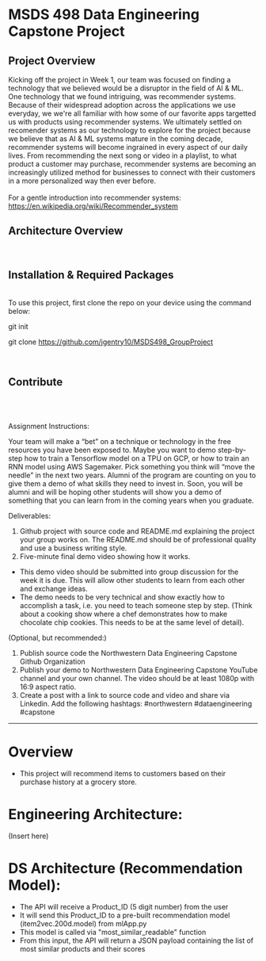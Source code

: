 # MSDS 498 Data Engineering Capstone Project

## Project Overview

Kicking off the project in Week 1, our team was focused on finding a technology that we believed would be a disruptor in the field of AI & ML. One technology that we found intriguing, was recommender systems.  Because of their widespread adoption across the applications we use everyday, we we're all familiar with how some of our favorite apps targetted us with products using recommender systems.  We ultimately settled on recomender systems as our technology to explore for the project because we believe that as AI & ML systems mature in the coming decade, recommender systems will become ingrained in every aspect of our daily lives.  From recommending the next song or video in a playlist, to what product a customer may purchase, recommender systems are becoming an increasingly utilized method for businesses to connect with their customers in a more personalized way then ever before.  
<br />
For a gentle introduction into recommender systems:
https://en.wikipedia.org/wiki/Recommender_system
<br />
## Architecture Overview
<br />

## Installation & Required Packages

<br />
To use this project, first clone the repo on your device using the command below:

git init

git clone https://github.com/jgentry10/MSDS498_GroupProject

<br />

## Contribute

<br />
<br />
<br />
Assignment Instructions:

Your team will make a “bet” on a technique or technology in the free resources you have been exposed to.  Maybe you want to demo step-by-step how to train a Tensorflow model on a TPU on GCP, or how to train an RNN model using AWS Sagemaker.  Pick something you think will “move the needle” in the next two years. Alumni of the program are counting on you to give them a demo of what skills they need to invest in.  Soon, you will be alumni and will be hoping other students will show you a demo of something that you can learn from in the coming years when you graduate.

Deliverables:
1. Github project with source code and README.md explaining the project your group works on.  The README.md should be of professional quality and use a business writing style.
1. Five-minute final demo video showing how it works.  
 - This demo video should be submitted into group discussion for the week it is due.  This will allow other students to learn from each other and exchange ideas.
 - The demo needs to be very technical and show exactly how to accomplish a task, i.e. you need to teach someone step by step.  (Think about a cooking show where a chef demonstrates how to make chocolate chip cookies.  This needs to be at the same level of detail).

(Optional, but recommended:)
1. Publish source code the Northwestern Data Engineering Capstone Github Organization
1. Publish your demo to Northwestern Data Engineering Capstone YouTube channel and your own channel. The video should be at least 1080p with 16:9 aspect ratio.
1. Create a post with a link to source code and video and share via Linkedin.  Add the following hashtags: #northwestern #dataengineering #capstone

---
# Overview
- This project will recommend items to customers based on their purchase history at a grocery store. 


# Engineering Architecture:

(Insert here)


# DS Architecture (Recommendation Model):

- The API will receive a Product_ID (5 digit number) from the user
- It will send this Product_ID to a pre-built recommendation model (item2vec.200d.model) from mlApp.py
- This model is called via "most_similar_readable" function
- From this input, the API will return a JSON payload containing the list of most similar products and their scores
